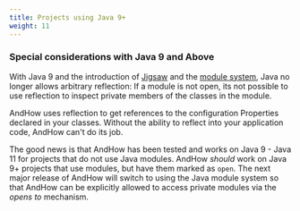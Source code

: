 ```yaml
---
title: Projects using Java 9+
weight: 11
---  
```


### Special considerations with Java 9 and Above  

With Java 9 and the introduction of [Jigsaw](https://www.baeldung.com/project-jigsaw-java-modularity) and the 
[module system](https://www.oracle.com/corporate/features/understanding-java-9-modules.html), Java no longer allows 
arbitrary reflection: If a module is not open, its not possible to use reflection to inspect private members of the 
classes in the module.

AndHow uses reflection to get references to the configuration Properties declared in your classes. Without the ability 
to reflect into your application code, AndHow can't do its job.

The good news is that AndHow has been tested and works on Java 9 - Java 11 for projects that do not use Java modules. 
AndHow _should_ work on Java 9+ projects that use modules, but have them marked as `open`. The next major release of 
AndHow will switch to using the Java module system so that AndHow can be explicitly allowed to access private modules 
via the _opens to_ mechanism.